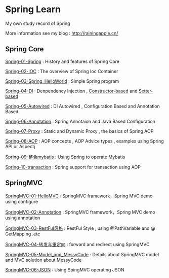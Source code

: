 # Spring  Learn

My own study record of Spring 

More information see my blog : http://rainingapple.cn/

## Spring Core

[Spring-01-Spring](http://rainingapple.cn/2021/01/26/Spring-01-Spring/) : History and features of Spring Core

[Spring-02-IOC](http://rainingapple.cn/2021/01/26/Spring-02-IOC/) : The overview of Spring Ioc Container

[Spring-03-Spring_HelloWorld](http://rainingapple.cn/2021/01/27/Spring-03-Spring-HelloWorld/) : Simple Spring program 

[Spring-04-DI](http://rainingapple.cn/2021/01/28/Spring-04-DI/) : Denpendency Injection ,  [Constructor-based](https://docs.spring.io/spring-framework/docs/5.2.12.RELEASE/spring-framework-reference/core.html#beans-constructor-injection) and [Setter-based](https://docs.spring.io/spring-framework/docs/5.2.12.RELEASE/spring-framework-reference/core.html#beans-setter-injection)

[Spring-05-Autowired](http://rainingapple.cn/2021/01/28/Spring-05-Autowired/) : DI Autowired , Configuration Based and Annotation Based 

[Spring-06-Annotation](http://rainingapple.cn/2021/01/29/Spring-06-Annotation/) : Spring Annotaion and Java Based Configuration 

[Spring-07-Proxy](http://rainingapple.cn/2021/01/31/Spring-07-Proxy/) : Static and Dynamic Proxy , the basics of Spring AOP

[Spring-08-AOP](http://rainingapple.cn/2021/01/31/Spring-08-AOP/) : AOP concepts , AOP Advice types , examples using Spring API or Aspectj

[Spring-09-整合mybatis](http://rainingapple.cn/2021/02/03/Spring-09-整合mybatis/) : Using Spring to operate Mybatis 

[Spring-10-transaction](http://rainingapple.cn/2021/02/03/Spring-10-transaction/) : Spring support for transaction using AOP

## SpringMVC

[SpringMVC-01-HelloMVC](http://rainingapple.cn/2021/02/04/SpringMVC-01-HelloMVC/) : SpringMVC framework，Spring MVC demo using configure

[SpringMVC-02-Annotation](http://rainingapple.cn/2021/02/04/SpringMVC-01-HelloMVC/) : SpringMVC framework，Spring MVC demo using annotation

[SpringMVC-03-RestFul风格](http://rainingapple.cn/2021/02/05/SpringMVC-02-RestFul风格/) : RestFul Style , using @PathVariable and @ GetMapping .etc

[SpringMVC-04-转发与重定向](http://rainingapple.cn/2021/02/05/SpringMVC-03-转发与重定向/) : forward and redirect using SpringMVC

[SpringMVC-05-Model_and_MessyCode](http://rainingapple.cn/2021/02/06/SpringMVC-04-Model-and-MessyCode/) : Details about SpringMVC model and MVC solution about MessyCode

[SpringMVC-06-JSON](http://rainingapple.cn/2021/02/06/SpringMVC-05-Json/) : Using SpingMVC operating JSON 